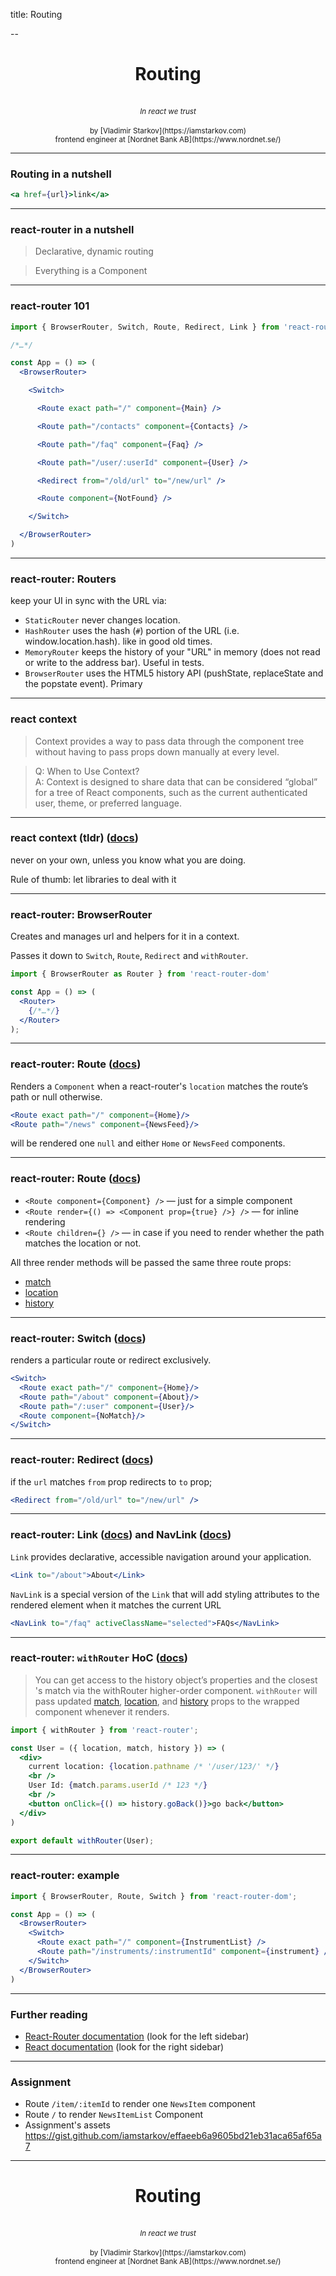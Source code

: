 title: Routing

--

<center>
  <h1>Routing</h1>
  <br />
  <small>
    <i>In react we trust</i>
  </small>
  <br />
  <br />
  <small>
    by [Vladimir Starkov](https://iamstarkov.com)
    <br>
    frontend engineer at [Nordnet Bank AB](https://www.nordnet.se/)
  </small>
</center>

---

### Routing in a nutshell

```jsx
<a href={url}>link</a>
```

---

### react-router in a nutshell

> Declarative, dynamic routing

> Everything is a Component

---

### react-router 101


```jsx
import { BrowserRouter, Switch, Route, Redirect, Link } from 'react-router-dom';

/*…*/

const App = () => (
  <BrowserRouter>

    <Switch>

      <Route exact path="/" component={Main} />

      <Route path="/contacts" component={Contacts} />

      <Route path="/faq" component={Faq} />

      <Route path="/user/:userId" component={User} />

      <Redirect from="/old/url" to="/new/url" />

      <Route component={NotFound} />

    </Switch>

  </BrowserRouter>
)
```

---

### react-router: Routers

keep your UI in sync with the URL via:

* `StaticRouter` never changes location.
* `HashRouter` uses the hash (`#`) portion of the URL (i.e. window.location.hash). like in good old times.
* `MemoryRouter` keeps the history of your "URL" in memory (does not read or write to the address bar). Useful in tests.
* `BrowserRouter` uses the HTML5 history API (pushState, replaceState and the popstate event). Primary

---

### react context

> Context provides a way to pass data through the component tree without having to pass props down manually at every level.

> Q: When to Use Context?  
> A: Context is designed to share data that can be considered “global” for a tree of React components, such as the current authenticated user, theme, or preferred language.

---

### react context (tldr) ([docs](https://reactjs.org/docs/context.html))

never on your own, unless you know what you are doing.

Rule of thumb: let libraries to deal with it

---

### react-router: BrowserRouter

Creates and manages url and helpers for it in a context.

Passes it down to `Switch`, `Route`, `Redirect` and `withRouter`.

```jsx
import { BrowserRouter as Router } from 'react-router-dom'

const App = () => (
  <Router>
    {/*…*/}
  </Router>
);
```

---

### react-router: Route ([docs](https://reacttraining.com/react-router/web/api/Route))

Renders a `Component` when a react-router's `location` matches the route’s path or null otherwise.

```jsx
<Route exact path="/" component={Home}/>
<Route path="/news" component={NewsFeed}/>
```

will be rendered one `null` and either `Home` or `NewsFeed` components.


---

### react-router: Route ([docs](https://reacttraining.com/react-router/web/api/Route))

* `<Route component={Component} />` — just for a simple component
* `<Route render={() => <Component prop={true} />} />` — for inline rendering
* `<Route children={} />` — in case if you need to render whether the path matches the location or not.

All three render methods will be passed the same three route props:

* [match](https://reacttraining.com/web/api/match)
* [location](https://reacttraining.com/react-router/web/api/location)
* [history](https://reacttraining.com/react-router/web/api/history)

---

### react-router: Switch ([docs](https://reacttraining.com/react-router/web/api/Switch))

renders a particular route or redirect exclusively.

```jsx
<Switch>
  <Route exact path="/" component={Home}/>
  <Route path="/about" component={About}/>
  <Route path="/:user" component={User}/>
  <Route component={NoMatch}/>
</Switch>
```

---

### react-router: Redirect ([docs](https://reacttraining.com/react-router/web/api/Redirect))


if the `url` matches `from` prop redirects to `to` prop;


```jsx
<Redirect from="/old/url" to="/new/url" />
```

---

### react-router: Link ([docs](https://reacttraining.com/react-router/web/api/Link)) and NavLink ([docs](https://reacttraining.com/react-router/web/api/NavLink))

`Link` provides declarative, accessible navigation around your application.

```jsx
<Link to="/about">About</Link>
```

`NavLink` is a special version of the `Link` that will add styling attributes to the rendered element when it matches the current URL

```jsx
<NavLink to="/faq" activeClassName="selected">FAQs</NavLink>
```

---

### react-router: `withRouter` HoC ([docs](https://reacttraining.com/react-router/web/api/withRouter))

> You can get access to the history object’s properties and the closest <Route>'s match via the withRouter higher-order component. `withRouter` will pass updated [match](https://reacttraining.com/react-router/web/api/match), [location](https://reacttraining.com/react-router/web/api/location), and [history](https://reacttraining.com/react-router/web/api/history) props to the wrapped component whenever it renders.


```jsx
import { withRouter } from 'react-router';

const User = ({ location, match, history }) => (
  <div>
    current location: {location.pathname /* '/user/123/' */}
    <br />
    User Id: {match.params.userId /* 123 */}
    <br />
    <button onClick={() => history.goBack()}>go back</button>
  </div>
)

export default withRouter(User);
```

---


### react-router: example


```jsx
import { BrowserRouter, Route, Switch } from 'react-router-dom';

const App = () => (
  <BrowserRouter>
    <Switch>
      <Route exact path="/" component={InstrumentList} />
      <Route path="/instruments/:instrumentId" component={instrument} />
    </Switch>
  </BrowserRouter>
)
```

---

### Further reading

* [React-Router documentation](https://reacttraining.com/react-router/web/) (look for the left sidebar)
* [React documentation](https://reactjs.org/docs/hello-world.html) (look for the right sidebar)


---

### Assignment

* Route `/item/:itemId` to render one `NewsItem` component
* Route `/` to render `NewsItemList` Component
* Assignment's assets https://gist.github.com/iamstarkov/effaeeb6a9605bd21eb31aca65af65a7

---

<center>
  <h1>Routing</h1>
  <br />
  <small>
    <i>In react we trust</i>
  </small>
  <br />
  <br />
  <small>
    by [Vladimir Starkov](https://iamstarkov.com)
    <br>
    frontend engineer at [Nordnet Bank AB](https://www.nordnet.se/)
  </small>
</center>
